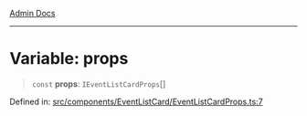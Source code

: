 [Admin Docs](/)

---

# Variable: props

> `const` **props**: `IEventListCardProps`[]

Defined in: [src/components/EventListCard/EventListCardProps.ts:7](https://github.com/PalisadoesFoundation/talawa-admin/blob/main/src/components/EventListCard/EventListCardProps.ts#L7)
